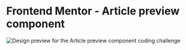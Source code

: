 # Frontend Mentor - Article preview component

![Design preview for the Article preview component coding challenge](./design/desktop-desing.jpg)

